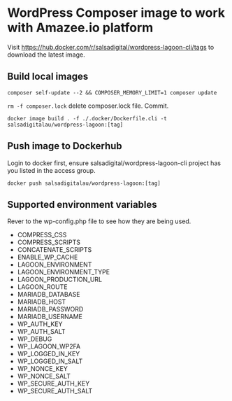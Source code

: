 # WordPress Composer image to work with Amazee.io platform

Visit https://hub.docker.com/r/salsadigital/wordpress-lagoon-cli/tags to 
download the latest image.

## Build local images

`composer self-update --2 && COMPOSER_MEMORY_LIMIT=1 composer update`

`rm -f composer.lock` delete composer.lock file. Commit.

`docker image build . -f ./.docker/Dockerfile.cli -t salsadigitalau/wordpress-lagoon:[tag]`

## Push image to Dockerhub
Login to docker first, ensure salsadigital/wordpress-lagoon-cli project
has you listed in the access group.

`docker push salsadigitalau/wordpress-lagoon:[tag]`

## Supported environment variables

Rever to the wp-config.php file to see how they are being used.

* COMPRESS_CSS
* COMPRESS_SCRIPTS
* CONCATENATE_SCRIPTS
* ENABLE_WP_CACHE
* LAGOON_ENVIRONMENT
* LAGOON_ENVIRONMENT_TYPE
* LAGOON_PRODUCTION_URL
* LAGOON_ROUTE
* MARIADB_DATABASE
* MARIADB_HOST
* MARIADB_PASSWORD
* MARIADB_USERNAME
* WP_AUTH_KEY
* WP_AUTH_SALT
* WP_DEBUG
* WP_LAGOON_WP2FA
* WP_LOGGED_IN_KEY
* WP_LOGGED_IN_SALT
* WP_NONCE_KEY
* WP_NONCE_SALT
* WP_SECURE_AUTH_KEY
* WP_SECURE_AUTH_SALT

